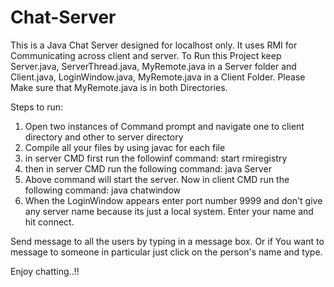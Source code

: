 Chat-Server
===========

This is a Java Chat Server designed for localhost only. It uses RMI for Communicating across client and server.
To Run this Project keep Server.java, ServerThread.java, MyRemote.java in a Server folder and
Client.java, LoginWindow.java, MyRemote.java in a Client Folder. Please Make sure that MyRemote.java is in both Directories.

Steps to run:

1. Open two instances of Command prompt and navigate one to client directory and other to server directory
2. Compile all your files by using javac for each file
3. in server CMD first run the followinf command: start rmiregistry
4. then in server CMD run the following command: java Server
5. Above command will start the server. Now in client CMD run the following command: java chatwindow
6. When the LoginWindow appears enter port number 9999 and don't give any server name because its just a local system. Enter your name and hit connect.

Send message to all the users by typing in a message box.
Or if You want to message to someone in particular just click on the person's name and type.

Enjoy chatting..!!
